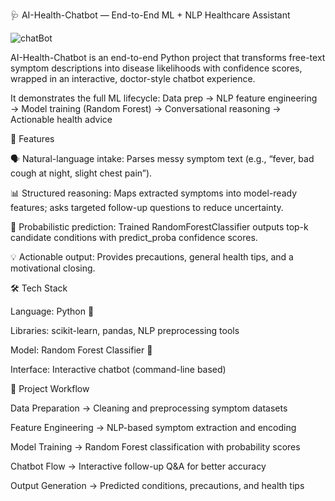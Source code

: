 🩺 AI-Health-Chatbot — End-to-End ML + NLP Healthcare Assistant

![chatBot](https://github.com/user-attachments/assets/fb61ca62-c940-44aa-b533-14312a44a4da)

AI-Health-Chatbot is an end-to-end Python project that transforms free-text symptom descriptions into disease likelihoods with confidence scores, wrapped in an interactive, doctor-style chatbot experience.

It demonstrates the full ML lifecycle:
Data prep → NLP feature engineering → Model training (Random Forest) → Conversational reasoning → Actionable health advice


🚀 Features

🗣️ Natural-language intake: Parses messy symptom text (e.g., “fever, bad cough at night, slight chest pain”).

📊 Structured reasoning: Maps extracted symptoms into model-ready features; asks targeted follow-up questions to reduce uncertainty.

🤖 Probabilistic prediction: Trained RandomForestClassifier outputs top-k candidate conditions with predict_proba confidence scores.

💡 Actionable output: Provides precautions, general health tips, and a motivational closing.


🛠️ Tech Stack

Language: Python 🐍

Libraries: scikit-learn, pandas, NLP preprocessing tools

Model: Random Forest Classifier 🌲

Interface: Interactive chatbot (command-line based)

📌 Project Workflow

Data Preparation → Cleaning and preprocessing symptom datasets

Feature Engineering → NLP-based symptom extraction and encoding

Model Training → Random Forest classification with probability scores

Chatbot Flow → Interactive follow-up Q&A for better accuracy

Output Generation → Predicted conditions, precautions, and health tips



